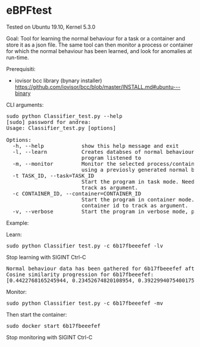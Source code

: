 # eBPFtest

Tested on Ubuntu 19.10, Kernel 5.3.0

Goal:
Tool for learning the normal behaviour for a task or a container and store it as a json file.
The same tool can then monitor a process or container for which the normal behaviour has been learned, and look for anomalies at run-time.

Prerequisiti:

- iovisor bcc library (bynary installer)
https://github.com/iovisor/bcc/blob/master/INSTALL.md#ubuntu---binary

CLI arguments:

<pre>sudo python Classifier_test.py --help
[sudo] password for andrea: 
Usage: Classifier_test.py [options]

Options:
  -h, --help            show this help message and exit
  -l, --learn           Creates databses of normal behaviour for the items the
                        program listened to
  -m, --monitor         Monitor the selected process/container for anomalies
                        using a previosly generated normal behaviour database
  -t TASK_ID, --task=TASK_ID
                        Start the program in task mode. Needs the taskname to
                        track as argument.
  -c CONTAINER_ID, --container=CONTAINER_ID
                        Start the program in container mode. Needs the
                        container id to track as argument.
  -v, --verbose         Start the program in verbose mode, printing more info
</pre>

Example:

Learn:
<pre>sudo python Classifier_test.py -c 6b17fbeeefef -lv
</pre>
Stop learning with SIGINT Ctrl-C
<pre>Normal behaviour data has been gathered for 6b17fbeeefef after 4 epochs (4000 syscalls)
Cosine similarity progression for 6b17fbeeefef:
[0.4422768165245944, 0.23452674820108954, 0.3922994075400175, 0.9983715142893775]
</pre>
Monitor:
<pre>sudo python Classifier_test.py -c 6b17fbeeefef -mv</pre>
Then start the container:
<pre>sudo docker start 6b17fbeeefef</pre>
Stop monitoring with SIGINT Ctrl-C
